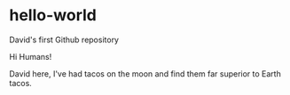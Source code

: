 # hello-world
David's first Github repository

Hi Humans!

David here, I've had tacos on the moon and find them far superior to Earth tacos.

